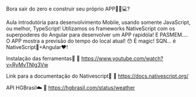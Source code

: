 Bora sair do zero e construir seu próprio APP📱🤓💻?

Aula introdutória para desenvolvimento Mobile, usando somente JavaScript, ou melhor, TypeScript!
Utilizamos os frameworks NativeScript com os superpoderes do Angular para desenvolver um APP rapidóla!
E PASMEM.... O APP mostra a previsão do tempo do local atual! 😯
É magic! SQN... é NativeScript💙+Angular❤️! 

Instalação das ferramentas🎥
🔗 https://www.youtube.com/watch?v=RyMvTNlg3Vw

Link para a documentação do Nativescript💙
🔗 https://docs.nativescript.org/

API HGBrasil☁️
🔗 https://hgbrasil.com/status/weather
